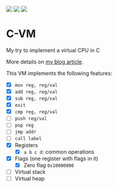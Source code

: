 ![](https://img.shields.io/github/languages/code-size/oxninja/c-vm)
![](https://img.shields.io/tokei/lines/github/oxninja/c-vm)
![](https://img.shields.io/maintenance/yes/2022)

# C-VM

My try to implement a virtual CPU in C

More details on [my blog article](https://0xninja.fr/c-vm/).

This VM implements the following features:

- [X] `mov reg, reg/val`
- [X] `add reg, reg/val`
- [X] `sub reg, reg/val`
- [X] `exit`
- [X] `cmp reg, reg/val`
- [ ] `push reg/val`
- [ ] `pop reg`
- [ ] `jmp addr`
- [ ] `call label`
- [X] Registers
  - [X] `a b c d`: common operations
- [X] Flags (one register with flags in it)
  - [X] Zero flag `0x10000000`
- [ ] Virtual stack
- [ ] Virtual heap
